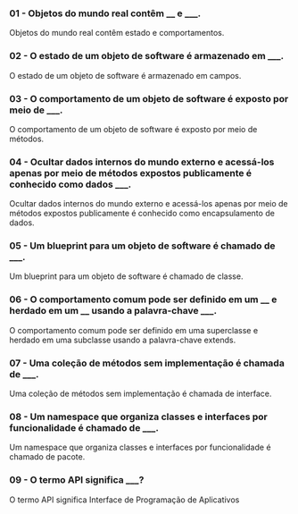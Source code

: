 ### 01 - Objetos do mundo real contêm __ e ___.
Objetos do mundo real contêm estado e comportamentos.

### 02 - O estado de um objeto de software é armazenado em ___.
O estado de um objeto de software é armazenado em campos.

### 03 - O comportamento de um objeto de software é exposto por meio de ___.
O comportamento de um objeto de software é exposto por meio de métodos.

### 04 - Ocultar dados internos do mundo externo e acessá-los apenas por meio de métodos expostos publicamente é conhecido como dados ___.
Ocultar dados internos do mundo externo e acessá-los apenas por meio de métodos expostos publicamente é conhecido como encapsulamento de dados.

### 05 - Um blueprint para um objeto de software é chamado de ___.
Um blueprint para um objeto de software é chamado de classe.

### 06 - O comportamento comum pode ser definido em um __ e herdado em um __ usando a palavra-chave ___.
O comportamento comum pode ser definido em uma superclasse e herdado em uma subclasse usando a palavra-chave extends.

### 07 - Uma coleção de métodos sem implementação é chamada de ___.
Uma coleção de métodos sem implementação é chamada de interface.

### 08 - Um namespace que organiza classes e interfaces por funcionalidade é chamado de ___.
Um namespace que organiza classes e interfaces por funcionalidade é chamado de pacote.

### 09 - O termo API significa ___?
O termo API significa Interface de Programação de Aplicativos